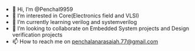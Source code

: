 - 👋 Hi, I’m @Penchal9959
- 👀 I’m interested in Core(Electronics field and VLSI)
- 🌱 I’m currently learning verilog and systemverilog
- 💞️ I’m looking to collaborate on Embedded System projects and Design verification projects
- 📫 How to reach me on penchalanarasaiah.77@gmail.com

<!---
Penchal9959/Penchal9959 is a ✨ special ✨ repository because its `README.md` (this file) appears on your GitHub profile.
You can click the Preview link to take a look at your changes.
--->
